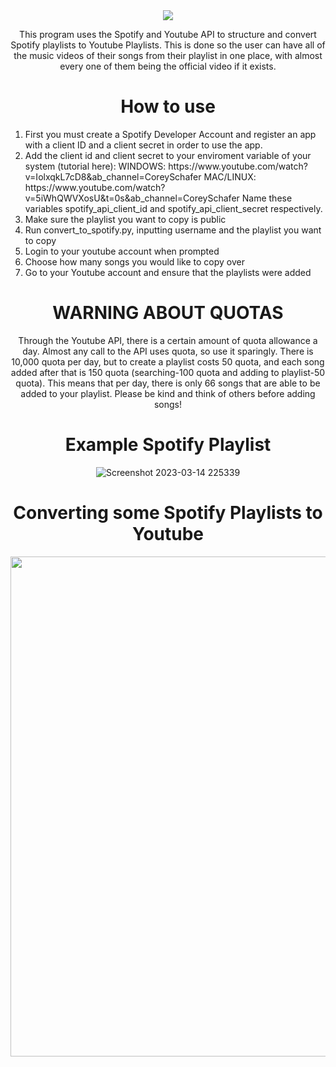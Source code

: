 <div align="center">
   <img src="https://user-images.githubusercontent.com/85595934/234146324-f1891c8e-4a6b-4bf4-9cfa-627ca098f8e7.png">

This program uses the Spotify and Youtube API to structure and convert Spotify playlists to Youtube Playlists. This is done so the user can have all of the music videos of their songs from their playlist in one place, with almost every one of them being the official video if it exists.

# How to use
<ol align="left">
   <li>First you must create a Spotify Developer Account and register an app with a client ID and a client secret in order to use the app.</li>
   <li>Add the client id and client secret to your enviroment variable of your system (tutorial here):
   WINDOWS: https://www.youtube.com/watch?v=IolxqkL7cD8&ab_channel=CoreySchafer
   MAC/LINUX: https://www.youtube.com/watch?v=5iWhQWVXosU&t=0s&ab_channel=CoreySchafer
   Name these variables spotify_api_client_id and spotify_api_client_secret respectively.</li>
   <li>Make sure the playlist you want to copy is public</li>
   <li>Run convert_to_spotify.py, inputting username and the playlist you want to copy</li>
   <li>Login to your youtube account when prompted</li>
   <li>Choose how many songs you would like to copy over</li>
   <li>Go to your Youtube account and ensure that the playlists were added</li>
</ol>

# WARNING ABOUT QUOTAS

Through the Youtube API, there is a certain amount of quota allowance a day. Almost any call to the API uses quota, so use it sparingly. There is 10,000 quota per day, but to create a playlist costs 50 quota, and each song added after that is 150 quota (searching-100 quota and adding to playlist-50 quota). This means that per day, there is only 66 songs that are able to be added to your playlist. Please be kind and think of others before adding songs!

# Example Spotify Playlist
![Screenshot 2023-03-14 225339](https://user-images.githubusercontent.com/85595934/225196015-41401ce2-2291-48f0-b14a-2d4ba4037d32.png)
  
# Converting some Spotify Playlists to Youtube
<img src=https://user-images.githubusercontent.com/85595934/234144692-f970373e-bf2d-42df-bd8a-d24ee590eb9a.gif width=800px>

</div>
